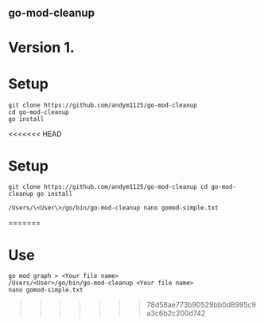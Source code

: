 ## go-mod-cleanup
# Version 1.

# Setup
`git clone https://github.com/andym1125/go-mod-cleanup`<br>
`cd go-mod-cleanup`<br>
`go install`<br>

<<<<<<< HEAD
# Setup
`git clone https://github.com/andym1125/go-mod-cleanup
cd go-mod-cleanup
go install`

`/Users/\<User\>/go/bin/go-mod-cleanup
nano gomod-simple.txt`

=======
# Use
`go mod graph > <Your file name>`<br>
`/Users/<User>/go/bin/go-mod-cleanup <Your file name>`<br>
`nano gomod-simple.txt`
>>>>>>> 78d58ae773b90529bb0d8995c9a3c6b2c200d742

